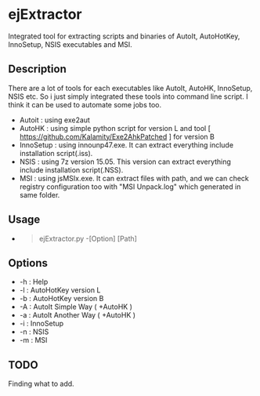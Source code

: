 # ejExtractor
Integrated tool for extracting scripts and binaries of AutoIt, AutoHotKey, InnoSetup, NSIS executables and MSI.


## Description
There are a lot of tools for each executables like AutoIt, AutoHK, InnoSetup, NSIS etc. So i just simply integrated these tools into command line script. I think it can be used to automate some jobs too.

- Autoit : using exe2aut
- AutoHK : using simple python script for version L and tool [ https://github.com/Kalamity/Exe2AhkPatched ] for version B
- InnoSetup : using innounp47.exe. It can extract everything include installation script(.iss).
- NSIS : using 7z version 15.05. This version can extract everything include installation script(.NSS).
- MSI : using jsMSIx.exe. It can extract files with path, and we can check registry configuration too with "MSI Unpack.log" which generated in same folder.


## Usage
- > ejExtractor.py -[Option] [Path]


## Options
- -h : Help
- -l : AutoHotKey version L
- -b : AutoHotKey version B
- -A : AutoIt Simple Way ( +AutoHK )
- -a : AutoIt Another Way ( +AutoHK )
- -i : InnoSetup
- -n : NSIS
- -m : MSI


## TODO
Finding what to add.

